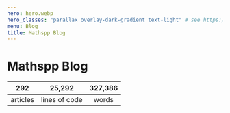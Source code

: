 ```yaml
---
hero: hero.webp
hero_classes: "parallax overlay-dark-gradient text-light" # see https://demo.getgrav.org/blog-skeleton/blog/hero-classes
menu: Blog
title: Mathspp Blog
---
```


# Mathspp Blog

| 292 | 25,292 | 327,386 |
| :-: | :-: | :-: |
| articles | lines of code | words |
